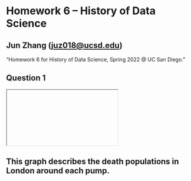 # Homework 6 – History of Data Science
## Jun Zhang (juz018@ucsd.edu)
“Homework 6 for History of Data Science, Spring 2022 @ UC San Diego.”
## Question 1

<iframe> src='./snow-map.html' width=800 height=600 frameBorder=0></iframe>

## This graph describes the death populations in London around each pump.
